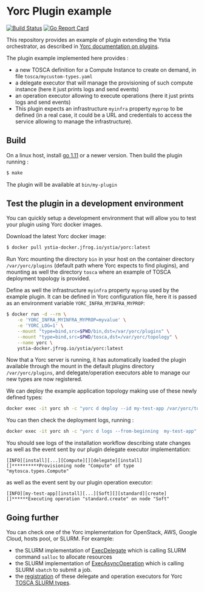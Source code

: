 # Yorc Plugin example

[![Build Status](https://travis-ci.org/ystia/yorc-plugin-example.svg?branch=master)](https://travis-ci.org/ystia/yorc-plugin-example) [![Go Report Card](https://goreportcard.com/badge/github.com/ystia/yorc-plugin-example)](https://goreportcard.com/report/github.com/ystia/yorc-plugin-example)

This repository provides an example of plugin extending the Ystia orchestrator, as described in [Yorc documentation on plugins](https://yorc.readthedocs.io/en/latest/plugins.html).

The plugin example implemented here provides :

* a new TOSCA definition for a Compute Instance to create on demand, in file `tosca/mycustom-types.yaml`
* a delegate executor that will manage the provisioning of such compute instance (here it just prints logs and send events)
* an operation executor allowing to execute operations (here it just prints logs and send events)
* This plugin expects an infrastructure `myinfra` property `myprop` to be defined (in a real case, it could be a URL and credentials to access the service allowing to manage the infrastructure).

## Build

On a linux host, install [go 1.11](https://golang.org/dl/) or a newer version.
Then build the plugin running :

```bash
$ make
```

The plugin will be available at `bin/my-plugin`

## Test the plugin in a development environment

You can quickly setup a development environment that will allow you to test your plugin using Yorc docker images.

Download the latest Yorc docker image:

```bash
$ docker pull ystia-docker.jfrog.io/ystia/yorc:latest
```

Run Yorc mounting the directory `bin` in your host on the container directory `/var/yorc/plugins` (default path where Yorc expects to find plugins),
and mounting as well the directory `tosca` where an example of TOSCA deployment topology is provided.

Define as well the infrastructure `myinfra` property `myprop` used by the example plugin. It can be defined in Yorc configuration file, here it is passed as an environment variable `YORC_INFRA_MYINFRA_MYPROP`:

```bash
$ docker run -d --rm \
    -e 'YORC_INFRA_MYINFRA_MYPROP=myvalue' \
    -e 'YORC_LOG=1' \
    --mount "type=bind,src=$PWD/bin,dst=/var/yorc/plugins" \
    --mount "type=bind,src=$PWD/tosca,dst=/var/yorc/topology" \
    --name yorc \
    ystia-docker.jfrog.io/ystia/yorc:latest
```

Now that a Yorc server is running, it has automatically loaded the plugin available through the mount in the default plugins directory `/var/yorc/plugins`, and delegate/operation executors able to manage our new types are now registered.

We can deploy the example application topology making use of these newly defined types:

```bash
docker exec -it yorc sh -c "yorc d deploy --id my-test-app /var/yorc/topology/topology.yaml"
```

You can then check the deployment logs, running :

```bash
docker exec -it yorc sh -c "yorc d logs --from-beginning  my-test-app"
```

You should see logs of the installation workflow describing state changes as well as the event sent by our plugin delegate executor implementation:

```
[INFO][install][...][Compute][][delegate][install][]**********Provisioning node "Compute" of type "mytosca.types.Compute"
```

as well as the event sent by our plugin operation executor:
```
[INFO][my-test-app][install][...][Soft][][standard][create][]******Executing operation "standard.create" on node "Soft"
```

## Going further

You can check one of the Yorc implementation for OpenStack, AWS, Google Cloud, hosts pool, or SLURM.
For example:

* the SLURM implementation of [ExecDelegate](https://github.com/ystia/yorc/blob/v3.2.0-M4/prov/slurm/executor.go#L84) which is calling SLURM command `salloc` to allocate resources
* the SLURM implementation of [ExecAsyncOperation](https://github.com/ystia/yorc/blob/v3.2.0-M4/prov/slurm/executor.go#L64) which is calling SLURM `sbatch` to submit a job.
* the [registration](https://github.com/ystia/yorc/blob/v3.2.0-M4/prov/slurm/init.go#L28) of these delegate and operation executors for Yorc [TOSCA SLURM types](https://github.com/ystia/yorc/blob/v3.2.0-M4/data/tosca/yorc-slurm-types.yml).
